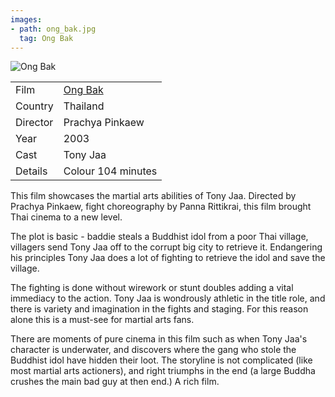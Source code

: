 ```yaml
---
images:
- path: ong_bak.jpg
  tag: Ong Bak
---
```

![Ong Bak](ong_bak.jpg)

| | |
|-|-|
Film|[Ong Bak](https://www.imdb.com/title/tt0368909/)
Country|Thailand
Director|Prachya Pinkaew
Year|2003
Cast|Tony Jaa
Details|Colour 104 minutes

This film showcases the martial arts abilities of Tony Jaa. Directed by Prachya Pinkaew, fight choreography by Panna Rittikrai, this film brought Thai cinema to a new level.

The plot is basic - baddie steals a Buddhist idol from a poor Thai village, villagers send Tony Jaa off to the corrupt big city to retrieve it. Endangering his principles Tony Jaa does a lot of fighting to retrieve the idol and save the village.

The fighting is done without wirework or stunt doubles adding a vital immediacy to the action. Tony Jaa is wondrously athletic in the title role, and there is variety and imagination in the fights and staging. For this reason alone this is a must-see for martial arts fans.

There are moments of pure cinema in this film such as when Tony Jaa's character is underwater, and discovers where the gang who stole the Buddhist idol have hidden their loot. The storyline is not complicated (like most martial arts actioners), and right triumphs in the end (a large Buddha crushes the main bad guy at then end.) A rich film.
